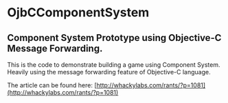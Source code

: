 OjbCComponentSystem
===================

Component System Prototype using Objective-C Message Forwarding.
-----------------------------------------------------------------

This is the code to demonstrate building a game using Component System. 
Heavily using the message forwarding feature of Objective-C language.

The article can be found here:
[http://whackylabs.com/rants/?p=1081](http://whackylabs.com/rants/?p=1081)

